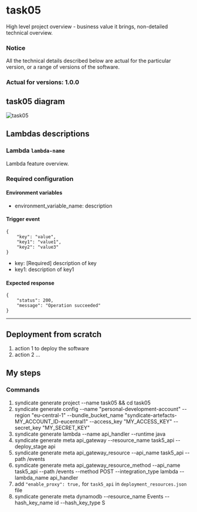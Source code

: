# task05

High level project overview - business value it brings, non-detailed technical overview.

### Notice
All the technical details described below are actual for the particular
version, or a range of versions of the software.
### Actual for versions: 1.0.0

## task05 diagram

![task05](pics/task05_diagram.png)

## Lambdas descriptions

### Lambda `lambda-name`
Lambda feature overview.

### Required configuration
#### Environment variables
* environment_variable_name: description

#### Trigger event
```buildoutcfg
{
    "key": "value",
    "key1": "value1",
    "key2": "value3"
}
```
* key: [Required] description of key
* key1: description of key1

#### Expected response
```buildoutcfg
{
    "status": 200,
    "message": "Operation succeeded"
}
```
---

## Deployment from scratch
1. action 1 to deploy the software
2. action 2
...

## My steps

### Commands
1) syndicate generate project --name task05 && cd task05
2) syndicate generate config --name "personal-development-account" --region "eu-central-1" --bundle_bucket_name "syndicate-artefacts-MY_ACCOUNT_ID-eucentral1" --access_key "MY_ACCESS_KEY" --secret_key "MY_SECRET_KEY"
3) syndicate generate lambda --name api_handler --runtime java
4) syndicate generate meta api_gateway --resource_name task5_api --deploy_stage api
5) syndicate generate meta api_gateway_resource --api_name task5_api --path /events
6) syndicate generate meta api_gateway_resource_method --api_name task5_api --path /events --method POST --integration_type lambda --lambda_name api_handler
7) add `"enable_proxy": true,` for `task5_api` in `deployment_resources.json` file
8) syndicate generate meta dynamodb --resource_name Events --hash_key_name id --hash_key_type S
